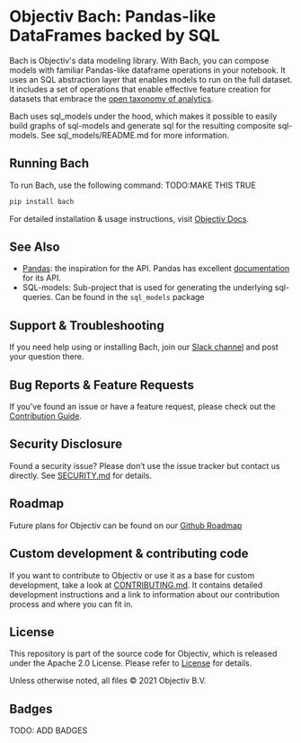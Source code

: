 # Objectiv Bach: Pandas-like DataFrames backed by SQL

Bach is Objectiv's data modeling library. With Bach, you can compose models with familiar Pandas-like dataframe operations in your notebook. It uses an SQL abstraction layer that enables models to run on the full dataset. It includes a set of operations that enable effective feature creation for datasets that embrace the [open taxonomy of analytics](/schema/README.md).

Bach uses sql_models under the hood, which makes it possible to easily build graphs of sql-models and generate sql for the resulting composite sql-models. See sql_models/README.md for more information.

## Running Bach
To run Bach, use the following command: TODO:MAKE THIS TRUE
```bash
pip install bach
```

For detailed installation & usage instructions, visit [Objectiv Docs](https://www.objectiv.io/docs).


## See Also
* [Pandas](https://github.com/pandas-dev/pandas): the inspiration for the API.
   Pandas has excellent [documentation](https://pandas.pydata.org/docs/) for its API.
* SQL-models: Sub-project that is used for generating the underlying sql-queries. Can be found in the
              `sql_models` package

## Support & Troubleshooting
If you need help using or installing Bach, join our [Slack channel](https://join.slack.com/t/objectiv-io/shared_invite/zt-u6xma89w-DLDvOB7pQer5QUs5B_~5pg) and post your question there. 

## Bug Reports & Feature Requests
If you’ve found an issue or have a feature request, please check out the [Contribution Guide](https://www.objectiv.io/docs/the-project/contributing.md).

## Security Disclosure
Found a security issue? Please don’t use the issue tracker but contact us directly. See [SECURITY.md](../SECURITY.md) for details.

## Roadmap
Future plans for Objectiv can be found on our [Github Roadmap](https://github.com/objectiv/objectiv-analytics/projects/2)

## Custom development & contributing code
If you want to contribute to Objectiv or use it as a base for custom development, take a look at [CONTRIBUTING.md](CONTRIBUTING.MD). It contains detailed development instructions and a link to information about our contribution process and where you can fit in.

## License
This repository is part of the source code for Objectiv, which is released under the Apache 2.0 License. Please refer to [License](../LICENSE.md) for details.

Unless otherwise noted, all files © 2021 Objectiv B.V.

## Badges
TODO: ADD BADGES
